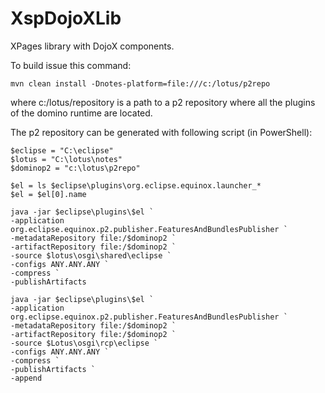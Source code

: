 XspDojoXLib
==============

XPages library with DojoX components.

To build issue this command:

```
mvn clean install -Dnotes-platform=file:///c:/lotus/p2repo
```

where c:/lotus/repository is a path to a p2 repository where all the plugins of the domino runtime are located.

The p2 repository can be generated with following script (in PowerShell):

```
$eclipse = "C:\eclipse"
$lotus = "C:\lotus\notes"
$dominop2 = "c:\lotus\p2repo"

$el = ls $eclipse\plugins\org.eclipse.equinox.launcher_*
$el = $el[0].name

java -jar $eclipse\plugins\$el `
-application org.eclipse.equinox.p2.publisher.FeaturesAndBundlesPublisher `
-metadataRepository file:/$dominop2 `
-artifactRepository file:/$dominop2 `
-source $lotus\osgi\shared\eclipse `
-configs ANY.ANY.ANY `
-compress `
-publishArtifacts

java -jar $eclipse\plugins\$el `
-application org.eclipse.equinox.p2.publisher.FeaturesAndBundlesPublisher `
-metadataRepository file:/$dominop2 `
-artifactRepository file:/$dominop2 `
-source $Lotus\osgi\rcp\eclipse `
-configs ANY.ANY.ANY `
-compress `
-publishArtifacts `
-append
```
